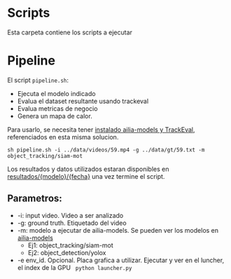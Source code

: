 # Scripts

Esta carpeta contiene los scripts a ejecutar

# Pipeline
El script `pipeline.sh`:
- Ejecuta el modelo indicado
- Evalua el dataset resultante usando trackeval
- Evalua metricas de negocio
- Genera un mapa de calor.

Para usarlo, se necesita tener [instalado ailia-models y TrackEval](../README.md#instalar), referenciados en esta misma solucion.
```
sh pipeline.sh -i ../data/videos/59.mp4 -g ../data/gt/59.txt -m object_tracking/siam-mot
```
Los resultados y datos utilizados estaran disponibles en [resultados/{modelo}/{fecha}](../resultados/) una vez termine el script.

## Parametros:
- -i: input video. Video a ser analizado
- -g: ground truth. Etiquetado del video
- -m: modelo a ejecutar de ailia-models. Se pueden ver los modelos en [ailia-models](../ailia-models/)
    - Ej1: object_tracking/siam-mot
    - Ej2: object_detection/yolox
- -e env_id. Opcional. Placa grafica a utilizar. Ejecutar y ver en el luncher, el index de la GPU ` python launcher.py`